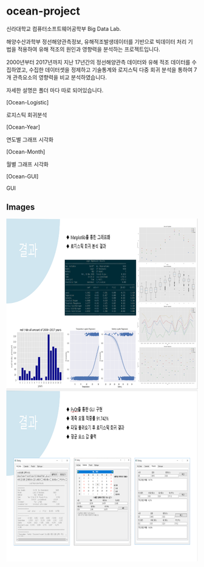 # ocean-project

신라대학교 컴퓨터소프트웨어공학부 Big Data Lab.

해양수산과학부 정선해양관측정보, 유해적조발생데이터를 기반으로 빅데이터 처리 기법을
적용하여 유해 적조의 원인과 영향력을 분석하는 프로젝트입니다.

2000년부터 2017년까지 지난 17년간의 정선해양관측 데이터와 유해 적조 데이터를 수집하였고,
수집한 데이터셋을 정제하고 기술통계와 로지스틱 다중 회귀 분석을 통하여 7개 관측요소의 영향력을 비교 분석하였습니다.

자세한 설명은 폴더 마다 따로 되어있습니다.

[Ocean-Logistic]

로지스틱 회귀분석

[Ocean-Year]

연도별 그래프 시각화

[Ocean-Month]

월별 그래프 시각화

[Ocean-GUI]

GUI

## Images
<img src="/images/capture1.PNG" width="900px" height="450px" title="capture" alt="capture1"></img><br>
<img src="/images/capture2.PNG" width="900px" height="450px" title="capture" alt="capture1"></img>
